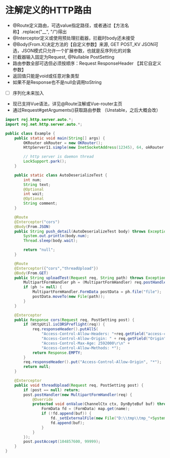 # 注解定义的HTTP路由

 * @Route定义路由，可选value指定路径，或者通过【方法名称】.replace("__", "/")得出
 * @Interceptor定义或使用预处理拦截器，拦截时body还未接受
 * @Body(From.X)决定方法的【自定义参数】来源, GET POST_KV JSON可选，JSON模式只允许一个扩展参数，也就是反序列化的对象
 * 拦截器输入固定为Request, @Nullable PostSetting
 * 路由参数全部可选但必须按顺序：Request ResponseHeader 【其它自定义参数】
 * 返回值只能是void或任意对象类型
 * 如果不是Response也不是null会调用toString
 * [ ] 序列化未来加入
 * 现已支持Vue语法，详见@Route注解或Vue-router主页
 * 通过Request#getArguments()获取路由参数 （Unstable，之后大概会改）

```java
import roj.http.server.auto.*;
import roj.net.http.server.auto.*;

public class Example {
	public static void main(String[] args) {
		OKRouter okRouter = new OKRouter();
		HttpServer11.simple(new InetSocketAddress(12345), 64, okRouter.register(new Example())).launch();

		// http server is daemon thread
		LockSupport.park();
	}

	public static class AutoDeserializeTest {
		int num;
		String text;
		@Optional
		int wait;
		@Optional
		String comment;
	}

	@Route
	@Interceptor("cors")
	@Body(From.JSON)
	public String push_detail(AutoDeserializeTest body) throws Exception {
		System.out.println(body.num);
		Thread.sleep(body.wait);

		return "null";
	}

	@Route
	@Interceptor({"cors","threadUpload"})
	@Body(From.GET)
	public String uploadTest(Request req, String path) throws Exception {
		MultipartFormHandler ph = (MultipartFormHandler) req.postHandler();
		if (ph != null) {
			MultipartFormHandler.FormData postData = ph.file("file");
			postData.moveTo(new File(path));
		}
	}

	@Interceptor
	public Response cors(Request req, PostSetting post) {
		if (HttpUtil.isCORSPreflight(req)) {
			req.responseHeader().putAllS(
				"Access-Control-Allow-Headers: "+req.getField("access-control-request-headers")+"\r\n" +
				"Access-Control-Allow-Origin: " + req.getField("Origin") + "\r\n" +
				"Access-Control-Max-Age: 2592000\r\n" +
				"Access-Control-Allow-Methods: *");
			return Response.EMPTY;
		}
		req.responseHeader().put("Access-Control-Allow-Origin", "*");
		return null;
	}

	@Interceptor
	public void threadUpload(Request req, PostSetting post) {
		if (post == null) return;
		post.postHandler(new MultipartFormHandler(req) {
			@Override
			protected void onValue(ChannelCtx ctx, DynByteBuf buf) throws IOException {
				FormData fd = (FormData) map.get(name);
				if (!fd.append(buf)) {
					fd._setExternalFile(new File("D:\\tmp\\tmp_"+System.nanoTime()));
					fd.append(buf);
				}
			}
		});
		post.postAccept(104857600, 99999);
	}
}
```